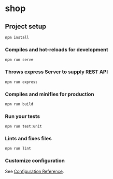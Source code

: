 # shop

## Project setup
```
npm install
```

### Compiles and hot-reloads for development
```
npm run serve
```
### Throws express Server to supply REST API
```
npm run express
```

### Compiles and minifies for production
```
npm run build
```

### Run your tests
```
npm run test:unit
```

### Lints and fixes files
```
npm run lint
```

### Customize configuration
See [Configuration Reference](https://cli.vuejs.org/config/).
